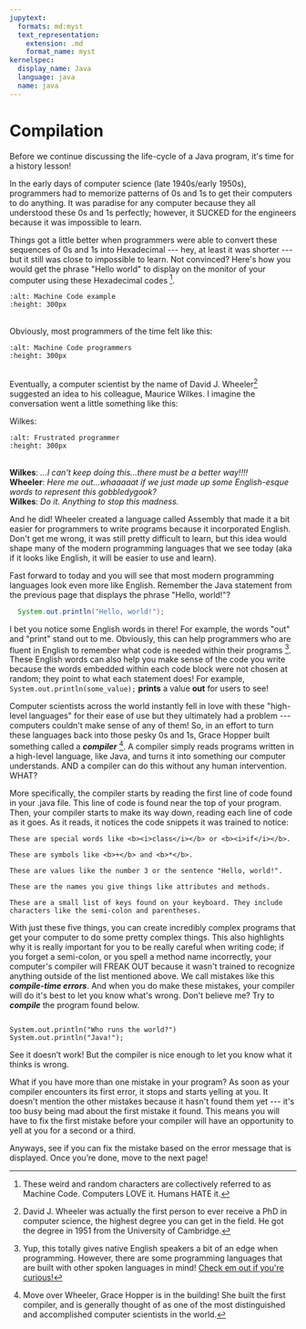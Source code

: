 ```yaml
---
jupytext:
  formats: md:myst
  text_representation:
    extension: .md
    format_name: myst
kernelspec:
  display_name: Java
  language: java
  name: java
---
```


Compilation
===========

Before we continue discussing the life-cycle of a Java program, it's time for a history lesson!

In the early days of computer science (late 1940s/early 1950s), programmers had to memorize patterns of 0s and 1s to get their computers to do anything. It was paradise for any computer because they all understood these 0s and 1s perfectly; however, it SUCKED for the engineers because it was impossible to learn.

Things got a little better when programmers were able to convert these sequences of 0s and 1s into Hexadecimal --- hey, at least it was shorter --- but it still was close to impossible to learn. Not convinced? Here's how you would get the phrase "Hello world" to display on the monitor of your computer using these Hexadecimal codes [^*].

```{image} machinecode.png
:alt: Machine Code example
:height: 300px
```
<br>Obviously, most programmers of the time felt like this:

```{image} https://thumbs.gfycat.com/WiltedCourteousAzurevase-max-1mb.gif
:alt: Machine Code programmers
:height: 300px
```
<br>Eventually, a computer scientist by the name of David J. Wheeler[^**] suggested an idea to his colleague, Maurice Wilkes. I imagine the conversation went a little something like this:

Wilkes:
```{image} https://media0.giphy.com/media/ZKZiW6GSx8eSA/200.gif
:alt: Frustrated programmer
:height: 300px
```
<br><b>Wilkes</b>: <i>...I can't keep doing this...there must be a better way!!!!</i>
<br><b>Wheeler</b>: <i>Here me out...whaaaaat if we just made up some English-esque words to represent this gobbledygook?</i>
<br><b>Wilkes</b>: <i>Do it. Anything to stop this madness.</i>

And he did! Wheeler created a language called Assembly that made it a bit easier for programmers to write programs because it incorporated English. Don't get me wrong, it was still pretty difficult to learn, but this idea would shape many of the modern programming languages that we see today (aka if it looks like English, it will be easier to use and learn).

Fast forward to today and you will see that most modern programming languages look even more like English. Remember the Java statement from the previous page that displays the phrase "Hello, world!"?

```Java
  System.out.println("Hello, world!");
```

I bet you notice some English words in there! For example, the words "out" and "print" stand out to me. Obviously, this can help programmers who are fluent in English to remember what code is needed within their programs [^***]. These English words can also help you make sense of the code you write because the words embedded within each code block were not chosen at random; they point to what each statement does! For example, `System.out.println(some_value);` <b>prints</b> a value <b>out</b> for users to see!

Computer scientists across the world instantly fell in love with these "high-level languages" for their ease of use but they ultimately had a problem --- computers couldn't make sense of any of them! So, in an effort to turn these languages back into those pesky 0s and 1s, Grace Hopper built something called a <b><i>compiler</b></i> [^****]. A compiler simply reads programs written in a high-level language, like Java, and turns it into something our computer understands. AND a compiler can do this without any human intervention. WHAT?

More specifically, the compiler starts by reading the first line of code found in your .java file. This line of code is found near the top of your program. Then, your compiler starts to make its way down, reading each line of code as it goes. As it reads, it notices the code snippets it was trained to notice:

```{admonition} Keywords
These are special words like <b><i>class</i></b> or <b><i>if</i></b>.
```
```{admonition} Operators
These are symbols like <b>+</b> and <b>*</b>.
```
```{admonition} Literals
These are values like the number 3 or the sentence "Hello, world!".
```
```{admonition} Identifiers
These are the names you give things like attributes and methods.
```
```{admonition} Special Characters
These are a small list of keys found on your keyboard. They include characters like the semi-colon and parentheses.
```

With just these five things, you can create incredibly complex programs that get your computer to do some pretty complex things. This also highlights why it is really important for you to be really careful when writing code; if you forget a semi-colon, or you spell a method name incorrectly, your computer's compiler will FREAK OUT because it wasn't trained to recognize anything outside of the list mentioned above. We call mistakes like this <b><i>compile-time errors</i></b>. And when you do make these mistakes, your compiler will do it's best to let you know what's wrong. Don't believe me? Try to <b><i>compile</i></b> the program found below.

```{code-cell} java

System.out.println("Who runs the world?")
System.out.println("Java!");

```

See it doesn’t work! But the compiler is nice enough to let you know what it thinks is wrong.

What if you have more than one mistake in your program? As soon as your compiler encounters its first error, it stops and starts yelling at you. It doesn't mention the other mistakes because it hasn't found them yet --- it's too busy being mad about the first mistake it found. This means you will have to fix the first mistake before your compiler will have an opportunity to yell at you for a second or a third.

Anyways, see if you can fix the mistake based on the error message that is displayed. Once you’re done, move to the next page!

[^*]: These weird and random characters are collectively referred to as Machine Code. Computers LOVE it. Humans HATE it.
[^**]: David J. Wheeler was actually the first person to ever receive a PhD in computer science, the highest degree you can get in the field. He got the degree in 1951 from the University of Cambridge.
[^***]: Yup, this totally gives native English speakers a bit of an edge when programming. However, there are some programming languages that are built with other spoken languages in mind! <a target="_blank" href = "https://en.wikipedia.org/wiki/Non-English-based_programming_languages">Check em out if you're curious!</a>
[^****]: Move over Wheeler, Grace Hopper is in the building! She built the first compiler, and is generally thought of as one of the most distinguished and accomplished computer scientists in the world.
